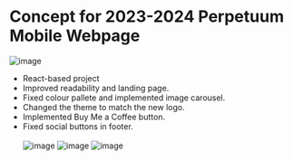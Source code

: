 # Concept for 2023-2024 Perpetuum Mobile Webpage
![image](https://github.com/Alle43221/Concept-Perpetuum-Mobile-Website/assets/79206599/615d9c7f-0e08-40c1-aaa2-df789d82a2db)
- React-based project
- Improved readability and landing page.  
- Fixed colour pallete and implemented image carousel.  
- Changed the theme to match the new logo.  
- Implemented Buy Me a Coffee button.  
- Fixed social buttons in footer.
<br/><br/>
![image](https://github.com/Alle43221/Concept-Perpetuum-Mobile-Website/assets/79206599/88993f48-a361-4abe-b4be-226749b4a884)
![image](https://github.com/Alle43221/Concept-Perpetuum-Mobile-Website/assets/79206599/43b01ea2-2f67-4fff-bea8-033436b5ca0a)
![image](https://github.com/Alle43221/Concept-Perpetuum-Mobile-Website/assets/79206599/c0256d7a-f99f-4746-8a98-6a3af8793658)




